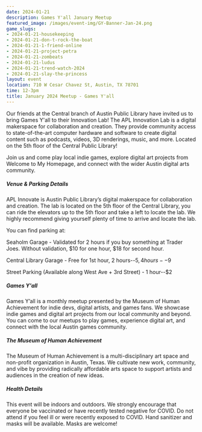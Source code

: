 ```yaml
---
date: 2024-01-21
description: Games Y'all January Meetup
featured_image: /images/event-img/GY-Banner-Jan-24.png
game_slugs:
- 2024-01-21-housekeeping
- 2024-01-21-don-t-rock-the-boat
- 2024-01-21-1-friend-online
- 2024-01-21-project-petra
- 2024-01-21-zombeats
- 2024-01-21-ludus
- 2024-01-21-trend-watch-2024
- 2024-01-21-slay-the-princess
layout: event
location: 710 W Cesar Chavez St, Austin, TX 78701
time: 12-3pm
title: January 2024 Meetup - Games Y'all
---
```


Our friends at the Central branch of Austin Public Library have invited us to bring Games Y'all to their Innovation Lab!
The APL Innovation Lab is a digital makerspace for collaboration and creation. They provide community access to state-of-the-art computer hardware and software to create digital content such as podcasts, videos, 3D renderings, music, and more. Located on the 5th floor of the Central Public Library!
  
Join us and come play local indie games, explore digital art projects from Welcome to My Homepage, and connect with the wider Austin digital arts community.

##### Venue & Parking Details

APL Innovate is Austin Public Library’s digital makerspace for collaboration and creation. The lab is located on the 5th floor of the Central Library, you can ride the elevators up to the 5th floor and take a left to locate the lab. We highly recommend giving yourself plenty of time to arrive and locate the lab.
  
You can find parking at:
  
Seaholm Garage - Validated for 2 hours if you buy something at Trader Joes. Without validation, $10 for one hour, $18 for second hour.
  
Central Library Garage - Free for 1st hour, 2 hours--$5, 4 hours--$9
  
Street Parking (Available along West Ave + 3rd Street) - 1 hour--$2

##### Games Y'all

Games Y’all is a monthly meetup presented by the Museum of Human Achievement for indie devs, digital artists, and games fans. We showcase indie games and digital art projects from our local community and beyond. You can come to our meetups to play games, experience digital art, and connect with the local Austin games community.

##### The Museum of Human Achievement

The Museum of Human Achievement is a multi-disciplinary art space and non-profit organization in Austin, Texas. We cultivate new work, community, and vibe by providing radically affordable arts space to support artists and audiences in the creation of new ideas.

##### Health Details

This event will be indoors and outdoors. We strongly encourage that everyone be vaccinated or have recently tested negative for COVID. Do not attend if you feel ill or were recently exposed to COVID. Hand sanitizer and masks will be available. Masks are welcome!
